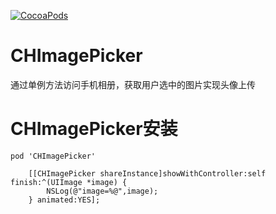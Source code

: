 [![CocoaPods](https://cocoapod-badges.herokuapp.com/v/CHNetworking/badge.svg)](http://www.cocoapods.org/?q=CHImagePicker)

# CHImagePicker
通过单例方法访问手机相册，获取用户选中的图片实现头像上传

# CHImagePicker安装

```
pod 'CHImagePicker'

```

``` Demo
    [[CHImagePicker shareInstance]showWithController:self finish:^(UIImage *image) {
        NSLog(@"image=%@",image);
    } animated:YES];
    
```
